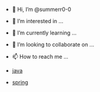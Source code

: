 - 👋 Hi, I’m @summerr0-0
- 👀 I’m interested in ...
- 🌱 I’m currently learning ...
- 💞️ I’m looking to collaborate on ...
- 📫 How to reach me ...

- [java](https://github.com/summerr0-0/java)
- [spring](https://github.com/summerr0-0/spring)
<!---
summerr0-0/summerr0-0 is a ✨ special ✨ repository because its `README.md` (this file) appears on your GitHub profile.
You can click the Preview link to take a look at your changes.
--->

